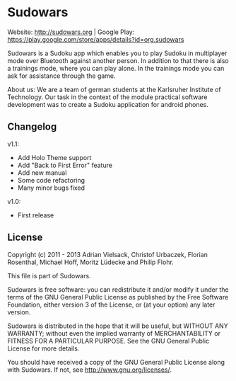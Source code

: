 Sudowars
========

Website: http://sudowars.org | Google Play: https://play.google.com/store/apps/details?id=org.sudowars

Sudowars is a Sudoku app which enables you to play Sudoku in multiplayer mode
over Bluetooth against another person. In addition to that there is also a
trainings mode, where you can play alone. In the trainings mode you can ask for
assistance through the game.

About us: We are a team of german students at the Karlsruher Institute of
Technology. Our task in the context of the module practical software development
was to create a Sudoku application for android phones.

Changelog
---------

v1.1:
* Add Holo Theme support
* Add "Back to First Error" feature
* Add new manual
* Some code refactoring
* Many minor bugs fixed

v1.0:
*  First release

License
-------

Copyright (c) 2011 - 2013 Adrian Vielsack, Christof Urbaczek, Florian Rosenthal, Michael Hoff, Moritz Lüdecke and Philip Flohr.

This file is part of Sudowars.

Sudowars is free software: you can redistribute it and/or modify
it under the terms of the GNU General Public License as published by
the Free Software Foundation, either version 3 of the License, or
(at your option) any later version.

Sudowars is distributed in the hope that it will be useful,
but WITHOUT ANY WARRANTY; without even the implied warranty of
MERCHANTABILITY or FITNESS FOR A PARTICULAR PURPOSE.  See the
GNU General Public License for more details.

You should have received a copy of the GNU General Public License
along with Sudowars.  If not, see <http://www.gnu.org/licenses/>.
